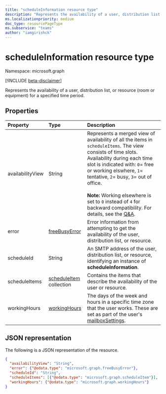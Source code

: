 ```yaml
---
title: "scheduleInformation resource type"
description: "Represents the availability of a user, distribution list, or resource for a specified time period. "
ms.localizationpriority: medium
doc_type: resourcePageType
ms.subservice: "teams"
author: "iamgirishck"
---
```


# scheduleInformation resource type

Namespace: microsoft.graph

 [!INCLUDE [beta-disclaimer](../../includes/beta-disclaimer.md)]

Represents the availability of a user, distribution list, or resource (room or equipment) for a specified time period.

## Properties
| Property	   | Type	|Description|
|:---------------|:--------|:----------|
|availabilityView |String |Represents a merged view of availability of all the items in `scheduleItems`. The view consists of time slots. Availability during each time slot is indicated with: `0`= free or working elswhere, `1`= tentative, `2`= busy, `3`= out of office.<br><br>**Note:** Working elsewhere is set to `0` instead of `4` for backward compatibility. For details, see the [Q&A](https://learn.microsoft.com/en-us/answers/questions/309571/working-elsewhere-in-getschedules-availabilityview).|
|error |[freeBusyError](freebusyerror.md) |Error information from attempting to get the availability of the user, distribution list, or resource. |
|scheduleId |String |An SMTP address of the user, distribution list, or resource, identifying an instance of **scheduleInformation**. |
|scheduleItems |[scheduleItem](scheduleitem.md) collection |Contains the items that describe the availability of the user or resource. |
|workingHours |[workingHours](workinghours.md) |The days of the week and hours in a specific time zone that the user works. These are set as part of the user's [mailboxSettings](mailboxsettings.md).|


## JSON representation

The following is a JSON representation of the resource.

<!-- {
  "blockType": "resource",
  "optionalProperties": [

  ],
  "@odata.type": "microsoft.graph.scheduleInformation"
}-->

```json
{
  "availabilityView": "String",
  "error": {"@odata.type": "microsoft.graph.freeBusyError"},
  "scheduleId": "String",
  "scheduleItems": [{"@odata.type": "microsoft.graph.scheduleItem"}],
  "workingHours": {"@odata.type": "microsoft.graph.workingHours"}
}

```

<!-- uuid: 8fcb5dbc-d5aa-4681-8e31-b001d5168d79
2015-10-25 14:57:30 UTC -->
<!--
{
  "type": "#page.annotation",
  "description": "scheduleInformation resource",
  "keywords": "",
  "section": "documentation",
  "tocPath": "",
  "suppressions": []
}
-->


